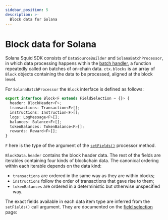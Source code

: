 ```yaml
---
sidebar_position: 5
description: >-
  Block data for Solana
---
```


# Block data for Solana

Solana Squid SDK consists of `DataSourceBuilder` and `SolanaBatchProcessor`, in which data processing happens within the [batch handler](/sdk/overview/#processorrun), a function repeatedly called on batches of on-chain data. `ctx.blocks` is an array of `Block` objects containing the data to be processed, aligned at the block level.

For `SolanaBatchProcessor` the `Block` interface is defined as follows:

```ts
export interface Block<F extends FieldSelection = {}> {
  header: BlockHeader<F>;
  transactions: Transaction<F>[];
  instructions: Instruction<F>[];
  logs: LogMessage<F>[];
  balances: Balance<F>[];
  tokenBalances: TokenBalance<F>[];
  rewards: Reward<F>[];
}
```

`F` here is the type of the argument of the [`setFields()`](/solana-indexing/sdk/solana-batch/field-selection) processor method.

`BlockData.header` contains the block header data. The rest of the fields are iterables containing four kinds of blockchain data. The canonical ordering within each iterable depends on the data kind:

- `transactions` are ordered in the same way as they are within blocks;
- `instructions` follow the order of transactions that gave rise to them;
- `tokenBalances` are ordered in a deterministic but otherwise unspecified way.

The exact fields available in each data item type are inferred from the `setFields()` call argument. They are documented on the [field selection](/solana-indexing/sdk/solana-batch/field-selection) page:

<!--
- [transactions section](/solana-indexing/sdk/solana-batch/field-selection#transactions);
- [logs section](/solana-indexing/sdk/solana-batch/field-selection#logs);
- [traces section](/solana-indexing/sdk/solana-batch/field-selection#traces);
- [state diffs section](/solana-indexing/sdk/solana-batch/field-selection#state-diffs);
- [block header section](/solana-indexing/sdk/solana-batch/field-selection#block-headers).

## Example

The handler below simply outputs all the log items emitted by the contract `0x2E645469f354BB4F5c8a05B3b30A929361cf77eC` in [real time](/sdk/resources/basics/unfinalized-blocks):

```ts
import { TypeormDatabase } from "@subsquid/typeorm-store";
import { EvmBatchProcessor } from "@subsquid/evm-processor";

const CONTRACT_ADDRESS =
  "0x2E645469f354BB4F5c8a05B3b30A929361cf77eC".toLowerCase();

const processor = new EvmBatchProcessor()
  .setGateway("https://v2.archive.subsquid.io/network/ethereum-mainnet")
  .setRpcEndpoint("<my_eth_rpc_url>")
  .setFinalityConfirmation(75)
  .setBlockRange({ from: 17000000 })
  .addLog({
    address: [CONTRACT_ADDRESS],
  })
  .setFields({
    // could be omitted: this call does not change the defaults
    log: {
      topics: true,
      data: true,
    },
  });

processor.run(new TypeormDatabase(), async (ctx) => {
  for (let c of ctx.blocks) {
    for (let log of c.logs) {
      if (log.address === CONTRACT_ADDRESS) {
        ctx.log.info(log, `Log:`);
      }
    }
  }
});
```

One can experiment with the [`setFields()`](/sdk/reference/processors/evm-batch/field-selection) argument and see how the output changes.

For more elaborate examples, check [Solana Examples](/sdk/examples). -->
